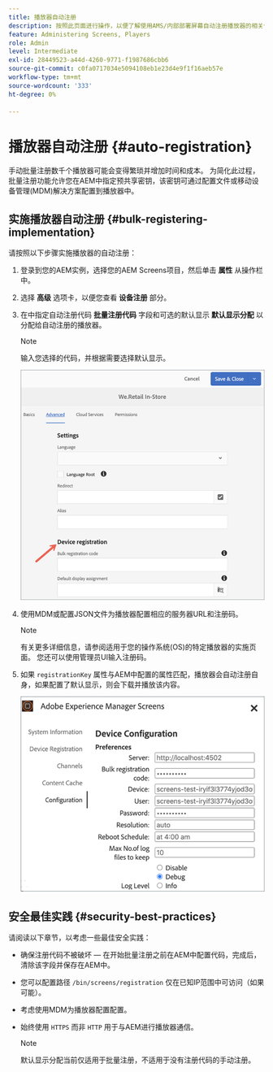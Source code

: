 ```yaml
---
title: 播放器自动注册
description: 按照此页面进行操作，以便了解使用AMS/内部部署屏幕自动注册播放器的相关信息。
feature: Administering Screens, Players
role: Admin
level: Intermediate
exl-id: 28449523-a44d-4260-9771-f1987686cbb6
source-git-commit: c0fa0717034e5094108eb1e23d4e9f1f16aeb57e
workflow-type: tm+mt
source-wordcount: '333'
ht-degree: 0%

---
```


# 播放器自动注册 {#auto-registration}

手动批量注册数千个播放器可能会变得繁琐并增加时间和成本。 为简化此过程，批量注册功能允许您在AEM中指定预共享密钥，该密钥可通过配置文件或移动设备管理(MDM)解决方案配置到播放器中。

## 实施播放器自动注册 {#bulk-registering-implementation}

请按照以下步骤实施播放器的自动注册：

1. 登录到您的AEM实例，选择您的AEM Screens项目，然后单击 **属性** 从操作栏中。
1. 选择 **高级** 选项卡，以便您查看 **设备注册** 部分。

1. 在中指定自动注册代码 **批量注册代码** 字段和可选的默认显示 **默认显示分配** 以分配给自动注册的播放器。

   >[!NOTE]
   >输入您选择的代码，并根据需要选择默认显示。

   ![图像](/help/user-guide/assets/auto-registration/auto-register1.png)
1. 使用MDM或配置JSON文件为播放器配置相应的服务器URL和注册码。

   >[!NOTE]
   >有关更多详细信息，请参阅适用于您的操作系统(OS)的特定播放器的实施页面。 您还可以使用管理员UI输入注册码。

1. 如果 `registrationKey` 属性与AEM中配置的属性匹配，播放器会自动注册自身，如果配置了默认显示，则会下载并播放该内容。

   ![图像](/help/user-guide/assets/auto-registration/auto-register2.png)

## 安全最佳实践 {#security-best-practices}

请阅读以下章节，以考虑一些最佳安全实践：

* 确保注册代码不被破坏 — 在开始批量注册之前在AEM中配置代码，完成后，清除该字段并保存在AEM中。

* 您可以配置路径 `/bin/screens/registration` 仅在已知IP范围中可访问（如果可能）。

* 考虑使用MDM为播放器配置配置。

* 始终使用 `HTTPS` 而非 `HTTP` 用于与AEM进行播放器通信。

  >[!NOTE]
  >默认显示分配当前仅适用于批量注册，不适用于没有注册代码的手动注册。
